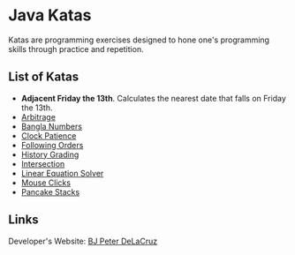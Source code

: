 # Java Katas

Katas are programming exercises designed to hone one's programming skills through practice and repetition.

## List of Katas
* **Adjacent Friday the 13th**. Calculates the nearest date that falls on Friday the 13th.
* [Arbitrage](http://www.bjpeterdelacruz.com/files/katas/104_Arbitrage.pdf)
* [Bangla Numbers](http://www.bjpeterdelacruz.com/files/katas/Bangla_Numbers.pdf)
* [Clock Patience](http://www.bjpeterdelacruz.com/files/katas/170_Clock_Patience.pdf)
* [Following Orders](http://www.bjpeterdelacruz.com/files/katas/124_Following_Orders.pdf)
* [History Grading](http://www.bjpeterdelacruz.com/files/katas/111_History_Grading.pdf)
* [Intersection](http://www.bjpeterdelacruz.com/files/katas/191_Intersection.pdf)
* [Linear Equation Solver](http://www.bjpeterdelacruz.com/files/katas/1200_Linear_Equation.pdf)
* [Mouse Clicks](http://www.bjpeterdelacruz.com/files/katas/142_Mouse_Clicks.pdf)
* [Pancake Stacks](http://www.bjpeterdelacruz.com/files/katas/120_Pancake_Stacks)

## Links
Developer's Website: [BJ Peter DeLaCruz](http://www.bjpeterdelacruz.com)
